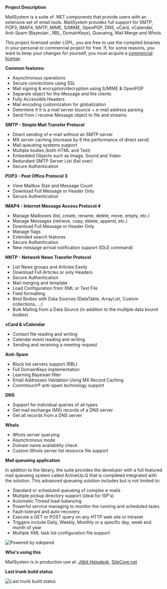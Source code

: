 **Project Description**

MailSystem is a suite of .NET components that provide users with an extensive set of email tools. MailSystem provides full support for SMTP, POP3, IMAP4, NNTP, MIME, S/MIME, OpenPGP, DNS, vCard, vCalendar, Anti-Spam (Bayesian , RBL, DomainKeys), Queueing, Mail Merge and WhoIs

This project licensed under LGPL, you are free to use the compiled binaries in your personal or commercial project for free. If, for some reasons, you want to keep your changes for yourself, you must acquire a [commercial license](http://www.agilecomponents.com/).


**Common features:**

 - Asynchronous operations
 - Secure connections using SSL
 - Mail signing & encryption/decryption using S/MIME & OpenPGP
 - Separate object for the Message and the clients
 - Fully Accessible Headers
 - Mail encoding customization for globalization
 - Determine if it is a mail server bounce + e-mail address parsing
 - Send from / receive Message object to file and streams

**SMTP - Simple Mail Transfer Protocol**

 - Direct sending of e-mail without an SMTP server
 - MX server caching (increase by 6 the performance of direct send)
 - Mail queueing systems support
 - Multiple bodies (both HTML and Text)
 - Embedded Objects such as Image, Sound and Video
 - Redundant SMTP Server List (fail over)
 - Secure Authentication

**POP3 - Post Office Protocol 3**

 - View Mailbox Size and Message Count
 - Download Full Message or Header Only
 - Secure Authentication

**IMAP4 - Internet Message Access Protocol 4**

 - Manage Mailboxes (list, create, rename, delete, move, empty, etc.)
 - Manage Messages (retrieve, copy, delete, append, etc.)
 - Download Full Message or Header Only
 - Manage flags
 - Extended search features
 - Secure Authentication
 - New message arrival notification support (IDLE command)

**NNTP - Network News Transfer Protocol**

 - List News groups and Articles Easily
 - Download Full Articles or only Headers
 - Secure Authentication
 - Mail merging and template
 - Load Configuration from XML or Text File
 - Field formatting
 - Bind Bodies with Data Sources (DataTable, ArrayList, Custom collections, ...)
 - Bulk Mailing from a Data Source (in addition to the multiple data bound bodies)

**vCard & vCalendar**

 - Contact file reading and writing
 - Calendar event reading and writing
 - Sending and receiving a meeting request

**Anti-Spam**

 - Block list servers support (RBL)
 - Full DomainKeys implementation
 - Learning Bayesian filter
 - Email Addresses Validation Using MX Record Caching
 - Commtouch® anti-spam technology support

**DNS**

 - Support for individual queries of all types
 - Get mail exchange (MX) records of a DNS server
 - Get all records from a DNS server

**WhoIs**

 - WhoIs server querying
 - Asynchronous mode
 - Domain name availability check
 - Custom WhoIs server list resource file support

**Mail queueing application**

In addition to the library, the suite provides the developer with a full featured mail queueing system called ActiveUp.Q that is completed integrated with the solution. This advanced queueing solution includes but is not limited to:

 - Standard or scheduled queueing of complex e-mails
 - Multiple pickup directory support (ideal for ISP's)
 - Automatic Thread load-balancing
 - Powerful service managing to monitor the running and scheduled tasks
 - Fault-tolerant and auto-recovery
 - Execute a GET or POST query on any HTTP web site or intranet
 - Triggers include Daily, Weekly, Monthly or a specific day, week and month of year
 - Multiple XML task list configuration file support

![Powered by ndepend](http://download-codeplex.sec.s-msft.com/Download?ProjectName=mailsystem&DownloadId=738843)

**Who's using this**

MailSystem is in production use at: [Jitbit Helpdesk](https://www.jitbit.com/helpdesk/), [SiteCore.net](http://www.sitecore.net/)

**Last trunk build status**

![Last trunk build status](https://ci.appveyor.com/api/projects/status/dvrhwn6ykhvmwubv?svg=true)
